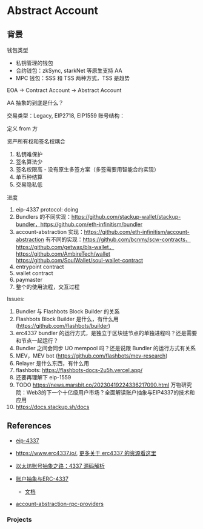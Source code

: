 # Abstract Account

## 背景

钱包类型
- 私钥管理的钱包
- 合约钱包：zkSync, starkNet 等原生支持 AA
- MPC 钱包：SSS 和 TSS 两种方式，TSS 是趋势

EOA -> Contract Account -> Abstract Account

AA 抽象的到底是什么？

交易类型：Legacy, EIP2718, EIP1559
账号结构：

定义 from 方

资产所有权和签名权耦合

1. 私钥难保护
2. 签名算法少
3. 签名权限高 - 没有原生多签方案（多签需要用智能合约实现）
4. 单币种结算
5. 交易隐私低

进度

1. eip-4337 protocol: doing
2. Bundlers 的不同实现：https://github.com/stackup-wallet/stackup-bundler，https://github.com/eth-infinitism/bundler
3. account-abstraction 实现：https://github.com/eth-infinitism/account-abstraction
  有不同的实现：https://github.com/bcnmy/scw-contracts，https://github.com/getwax/bls-wallet，https://github.com/AmbireTech/wallet
  https://github.com/SoulWallet/soul-wallet-contract
4. entrypoint contract
5. wallet contract
6. paymaster
7. 整个的使用流程，交互过程


Issues:

1. Bundler 与 Flashbots Block Builder 的关系
2. Flashbots Block Builder 是什么，有什么用 (https://github.com/flashbots/builder)
3. erc4337 bundler 的运行方式，是独立于区块链节点的单独进程吗？还是需要和节点一起运行？
4. Bundler 之间会同步 UO mempool 吗？还是说跟 Bundler 的运行方式有关系
5. MEV，MEV bot (https://github.com/flashbots/mev-research)
6. Relayer 是什么东西，有什么用
7. flashbots: https://flashbots-docs-2u5h.vercel.app/
8. 还要再理解下 eip-1559
9. TODO https://news.marsbit.co/20230419224336217090.html 万物研究院：Web3的下一个十亿级用户市场？全面解读账户抽象与EIP4337的技术和应用
10. https://docs.stackup.sh/docs


## References

- [eip-4337](https://eips.ethereum.org/EIPS/eip-4337)
- https://www.erc4337.io/, [更多关于 erc4337 的资源看这里](https://www.erc4337.io/resources)

- [以太坊账号抽象之路：4337 源码解析](https://www.bilibili.com/video/BV1xs4y1i7Js/)
- [账户抽象与ERC-4337](https://www.bilibili.com/video/BV1NM4y1s77B/)
  - [文档](https://community.dorahacks.io/t/erc-4337/515)

- [account-abstraction-rpc-providers](https://github.com/arddluma/awesome-list-rpc-nodes-providers#account-abstraction-rpc-providers)

### Projects

